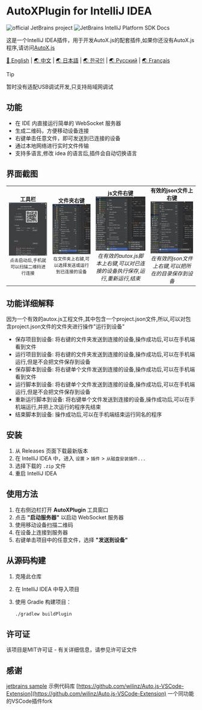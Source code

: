 # AutoXPlugin for IntelliJ IDEA
<!-- Plugin description -->
![official JetBrains project](https://jb.gg/badges/official-flat-square.svg)
![JetBrains IntelliJ Platform SDK Docs](https://jb.gg/badges/docs.svg?style=flat-square)

这是一个IntelliJ IDEA插件，用于开发AutoX.js的配套插件,如果你还没有AutoX.js程序,请访问[AutoX.js](https://github.com/aiselp/AutoX)

[🌟 English](README_en.md) | [🌏 中文](README.md) | [🌏 日本語](README_JP.md) | [🌏 한국인](README_ko.md) | [🌏 Русский](README_ru.md) | [🌏 Français](README_fr.md)
> [!TIP]
> 暂时没有适配USB调试开发,只支持局域网调试

## 功能

- 在 IDE 内直接运行简单的 WebSocket 服务器
- 生成二维码，方便移动设备连接
- 右键单击任意文件，即可发送到已连接的设备
- 通过本地网络进行实时文件传输
- 支持多语言,修改 idea 的语言后,插件会自动切换语言


<!-- Plugin description end -->

## 界面截图
<div align="center">
<table>
<tr>

<td align="center">
<b>工具栏</b><br>
<img src="/img/%E6%88%AA%E5%B1%8F2025-04-03%2000.43.22.png" width="500" alt="微信赞赏码"><br>
<small>点击启动后,手机就可以扫描二维码进行连接</small>
</td>
<td align="center">
<b>文件夹右键</b><br>
<img src="img/%E6%88%AA%E5%B1%8F2025-04-02%2017.40.57.png" width="500" alt="支付宝赞赏码"><br>
<small>在文件夹上右键,可以选择发送或运行到已连接的设备</small>
</td>
<td align="center">
<b>js文件右键</b><br>
<img src="img/%E6%88%AA%E5%B1%8F2025-04-02%2017.40.39.png" width="500" alt="Alipay"><br>
<em>在有效的autox.js脚本上右键,可以对已连接的设备执行保存,运行,重新运行,结束</em>
</td>
<td align="center">
<b>有效的json文件上右键</b><br>
<img src="img/%E6%88%AA%E5%B1%8F2025-04-02%2017.41.36.png" width="500" alt="WeChat"><br>
<em>在有效的json文件上右键,可以把所在的目录保存到设备</em>
</td>
</tr>
</table>
</div>

## 功能详细解释

因为一个有效的autox.js工程文件,其中包含一个project.json文件,所以,可以对包含project.json文件的文件夹进行操作"运行到设备"

- 保存项目到设备: 将右键的文件夹发送到连接的设备,操作成功后,可以在手机端看到文件
- 运行项目到设备: 将右键的文件夹发送到连接的设备,操作成功后,可以在手机端运行,但是不会把文件保存到设备
- 保存脚本到设备: 将右键单个文件发送到连接的设备,操作成功后,可以在手机端看到文件
- 运行脚本到设备: 将右键单个文件发送到连接的设备,操作成功后,可以在手机端运行,但是不会把文件保存到设备
- 重新运行脚本到设备: 将右键单个文件发送到连接的设备,操作成功后,可以在手机端运行,并把上次运行的程序先结束
- 结束脚本到设备: 操作成功后,可以在手机端结束运行同名的程序

## 安装

1. 从 Releases 页面下载最新版本
2. 在 IntelliJ IDEA 中，进入 `设置` > `插件` > `从磁盘安装插件...`
3. 选择下载的 `.zip` 文件
4. 重启 IntelliJ IDEA

## 使用方法

1. 在右侧边栏打开 **AutoXPlugin** 工具窗口
2. 点击 **"启动服务器"** 以启动 WebSocket 服务器
3. 使用移动设备扫描二维码
4. 在设备上连接到服务器
5. 右键单击项目中的任意文件，选择 **"发送到设备"**

## 从源码构建

1. 克隆此仓库
2. 在 IntelliJ IDEA 中导入项目
3. 使用 Gradle 构建项目：

   ```bash
   ./gradlew buildPlugin
   ```

## 许可证

该项目是MIT许可证 - 有关详细信息，请参见许可证文件

## 感谢

[jetbrains sample](https://github.com/JetBrains/intellij-sdk-code-samples) 示例代码库
[https://github.com/wilinz/Auto.js-VSCode-Extension](https://github.com/wilinz/Auto.js-VSCode-Extension) 一个同功能的VSCode插件fork
